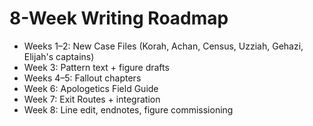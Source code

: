 # 8-Week Writing Roadmap
- Weeks 1–2: New Case Files (Korah, Achan, Census, Uzziah, Gehazi, Elijah's captains)
- Week 3: Pattern text + figure drafts
- Weeks 4–5: Fallout chapters
- Week 6: Apologetics Field Guide
- Week 7: Exit Routes + integration
- Week 8: Line edit, endnotes, figure commissioning
